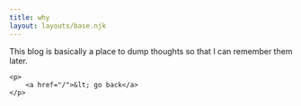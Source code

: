 ```yaml
---
title: why
layout: layouts/base.njk
---
```


This blog is basically a place to dump
thoughts so that I can remember them
later.

    <p>
        <a href="/">&lt; go back</a>
    </p>
